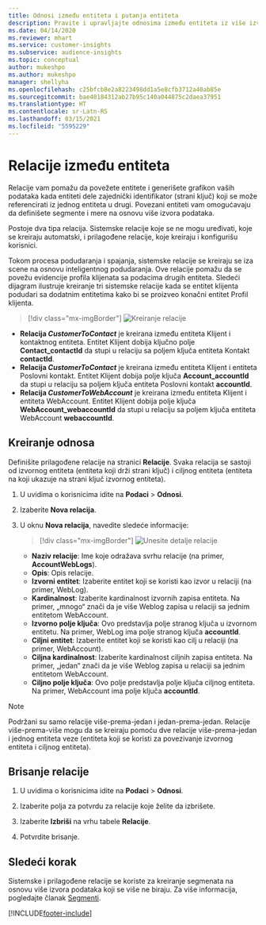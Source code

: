 ```yaml
---
title: Odnosi između entiteta i putanja entiteta
description: Pravite i upravljajte odnosima između entiteta iz više izvora podataka.
ms.date: 04/14/2020
ms.reviewer: mhart
ms.service: customer-insights
ms.subservice: audience-insights
ms.topic: conceptual
author: mukeshpo
ms.author: mukeshpo
manager: shellyha
ms.openlocfilehash: c25bfcb8e2a8223498dd1a5e8cfb3712a40ab85e
ms.sourcegitcommit: bae40184312ab27b95c140a044875c2daea37951
ms.translationtype: HT
ms.contentlocale: sr-Latn-RS
ms.lasthandoff: 03/15/2021
ms.locfileid: "5595229"
---
```

# <a name="relationships-between-entities"></a>Relacije između entiteta

Relacije vam pomažu da povežete entitete i generišete grafikon vaših podataka kada entiteti dele zajednički identifikator (strani ključ) koji se može referencirati iz jednog entiteta u drugi. Povezani entiteti vam omogućavaju da definišete segmente i mere na osnovu više izvora podataka.

Postoje dva tipa relacija. Sistemske relacije koje se ne mogu uređivati, koje se kreiraju automatski, i prilagođene relacije, koje kreiraju i konfigurišu korisnici.

Tokom procesa podudaranja i spajanja, sistemske relacije se kreiraju se iza scene na osnovu inteligentnog podudaranja. Ove relacije pomažu da se povežu evidencije profila klijenata sa podacima drugih entiteta. Sledeći dijagram ilustruje kreiranje tri sistemske relacije kada se entitet klijenta podudari sa dodatnim entitetima kako bi se proizveo konačni entitet Profil klijenta.

> [!div class="mx-imgBorder"]
> ![Kreiranje relacije](media/relationships-entities-merge.png "Kreiranje relacije")

- **Relacija *CustomerToContact*** je kreirana između entiteta Klijent i kontaktnog entiteta. Entitet Klijent dobija ključno polje **Contact_contactId** da stupi u relaciju sa poljem ključa entiteta Kontakt **contactId**.
- **Relacija *CustomerToContact*** je kreirana između entiteta Klijent i entiteta Poslovni kontakt. Entitet Klijent dobija polje ključa **Account_accountId** da stupi u relaciju sa poljem ključa entiteta Poslovni kontakt **accountId**.
- **Relacija *CustomerToWebAccount*** je kreirana između entiteta Klijent i entiteta WebAccount. Entitet Klijent dobija polje ključa **WebAccount_webaccountId** da stupi u relaciju sa poljem ključa entiteta WebAccount **webaccountId**.

## <a name="create-a-relationship"></a>Kreiranje odnosa

Definišite prilagođene relacije na stranici **Relacije**. Svaka relacija se sastoji od izvornog entiteta (entiteta koji drži strani ključ) i ciljnog entiteta (entiteta na koji ukazuje na strani ključ izvornog entiteta).

1. U uvidima o korisnicima idite na **Podaci** > **Odnosi**.

2. Izaberite **Nova relacija**.

3. U oknu **Nova relacija**, navedite sledeće informacije:

   > [!div class="mx-imgBorder"]
   > ![Unesite detalje relacije](media/relationships-add.png "Unesite detalje relacije")

   - **Naziv relacije**: Ime koje odražava svrhu relacije (na primer, **AccountWebLogs**).
   - **Opis**: Opis relacije.
   - **Izvorni entitet**: Izaberite entitet koji se koristi kao izvor u relaciji (na primer, WebLog).
   - **Kardinalnost**: Izaberite kardinalnost izvornih zapisa entiteta. Na primer, „mnogo“ znači da je više Weblog zapisa u relaciji sa jednim entitetom WebAccount.
   - **Izvorno polje ključa**: Ovo predstavlja polje stranog ključa u izvornom entitetu. Na primer, WebLog ima polje stranog ključa **accountId**.
   - **Ciljni entitet**: Izaberite entitet koji se koristi kao cilj u relaciji (na primer, WebAccount).
   - **Ciljna kardinalnost**: Izaberite kardinalnost ciljnih zapisa entiteta. Na primer, „jedan“ znači da je više Weblog zapisa u relaciji sa jednim entitetom WebAccount.
   - **Ciljno polje ključa**: Ovo polje predstavlja polje ključa ciljnog entiteta. Na primer, WebAccount ima polje ključa **accountId**.

> [!NOTE]
> Podržani su samo relacije više-prema-jedan i jedan-prema-jedan. Relacije više-prema-više mogu da se kreiraju pomoću dve relacije više-prema-jedan i jednog entiteta veze (entiteta koji se koristi za povezivanje izvornog entiteta i ciljnog entiteta).

## <a name="delete-a-relationship"></a>Brisanje relacije

1. U uvidima o korisnicima idite na **Podaci** > **Odnosi**.

2. Izaberite polja za potvrdu za relacije koje želite da izbrišete.

3. Izaberite **Izbriši** na vrhu tabele **Relacije**.

4. Potvrdite brisanje.

## <a name="next-step"></a>Sledeći korak

Sistemske i prilagođene relacije se koriste za kreiranje segmenata na osnovu više izvora podataka koji se više ne biraju. Za više informacija, pogledajte članak [Segmenti](segments.md).


[!INCLUDE[footer-include](../includes/footer-banner.md)]